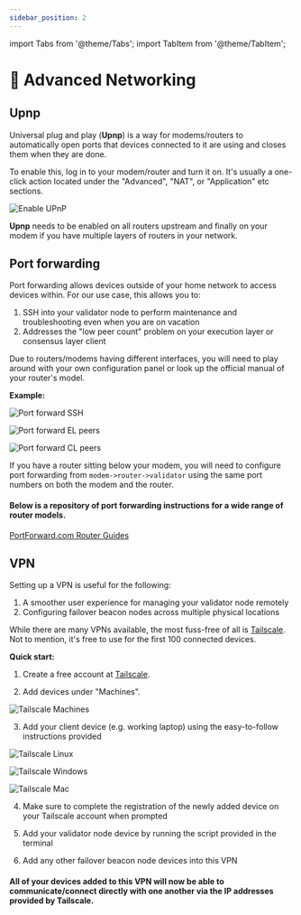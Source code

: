 ```yaml
---
sidebar_position: 2
---
```


import Tabs from '@theme/Tabs';
import TabItem from '@theme/TabItem';

# 🔌 Advanced Networking

## Upnp

Universal plug and play (**Upnp**) is a way for modems/routers to automatically open ports that devices connected to it are using and closes them when they are done.

To enable this, log in to your modem/router and turn it on. It's usually a one-click action located under the "Advanced", "NAT", or "Application" etc sections.

![Enable UPnP](/img/csm-guide/networking-1.png)

**Upnp** needs to be enabled on all routers upstream and finally on your modem if you have multiple layers of routers in your network.

## Port forwarding

Port forwarding allows devices outside of your home network to access devices within. For our use case, this allows you to:

1. SSH into your validator node to perform maintenance and troubleshooting even when you are on vacation
2. Addresses the "low peer count" problem on your execution layer or consensus layer client

Due to routers/modems having different interfaces, you will need to play around with your own configuration panel or look up the official manual of your router's model.

**Example:**

<Tabs>
  <TabItem value="ssh" label="SSH">

  ![Port forward SSH](/img/csm-guide/networking-2.png)

  </TabItem>
  <TabItem value="el-peer" label="EL low peer count">

  ![Port forward EL peers](/img/csm-guide/networking-3.png)

  </TabItem>
  <TabItem value="cl-peer" label="CL low peer count">

  ![Port forward CL peers](/img/csm-guide/networking-4.png)

  </TabItem>
</Tabs>

If you have a router sitting below your modem, you will need to configure port forwarding from `modem->router->validator` using the same port numbers on both the modem and the router.

#### Below is a repository of port forwarding instructions for a wide range of router models.

[PortForward.com Router Guides](https://portforward.com/router.htm)

## VPN

Setting up a VPN is useful for the following:

1. A smoother user experience for managing your validator node remotely
2. Configuring failover beacon nodes across multiple physical locations

While there are many VPNs available, the most fuss-free of all is [Tailscale](https://tailscale.com/). Not to mention, it's free to use for the first 100 connected devices.

**Quick start:**

1) Create a free account at [Tailscale](https://tailscale.com/).

2) Add devices under "Machines".

![Tailscale Machines](/img/csm-guide/networking-5.png)

3) Add your client device (e.g. working laptop) using the easy-to-follow instructions provided

<Tabs>
  <TabItem value="linux" label="Linux">

  ![Tailscale Linux](/img/csm-guide/networking-6.png)

  </TabItem>
  <TabItem value="windows" label="Windows">

  ![Tailscale Windows](/img/csm-guide/networking-7.png)

  </TabItem>
  <TabItem value="mac" label="Mac">

  ![Tailscale Mac](/img/csm-guide/networking-8.png)

  </TabItem>
</Tabs>

4) Make sure to complete the registration of the newly added device on your Tailscale account when prompted

5) Add your validator node device by running the script provided in the terminal

6) Add any other failover beacon node devices into this VPN

#### All of your devices added to this VPN will now be able to communicate/connect directly with one another via the IP addresses provided by Tailscale.
